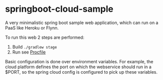 # springboot-cloud-sample
A very minimalistic spring boot sample web application, which can run on a PaaS like Heroku or Flynn.

To run this web 2 steps are performed:

1. Build `./gradlew stage`
2. Run see [Procfile](https://github.com/ElderByte-/springboot-cloud-sample/blob/master/Procfile)

Basic configuration is done over environment variables. For example, the cloud platform defines the port on which the webservice should run in a $PORT, so the spring cloud config is configured to pick up these variables.
